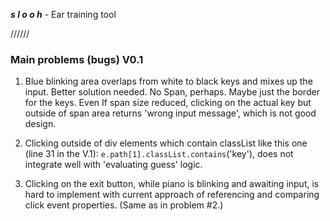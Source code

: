 ***s l o o h***  - Ear training tool

//////
### Main problems (bugs) V0.1
1. Blue blinking area overlaps from white to black keys and mixes up the input. Better solution needed. No Span, perhaps. Maybe just the border for the keys. Even If span size reduced, clicking on the actual key but outside of span area returns 'wrong input message', which is not good design.

2. Clicking outside of div elements which contain classList like this one (line 31 in the V.1): `e.path[1].classList.contains`('key'), does not integrate well with 'evaluating guess' logic.

3. Clicking on the exit button, while piano is blinking and awaiting input, is hard to implement with current approach of referencing and comparing click event properties. (Same as in problem #2.) 
